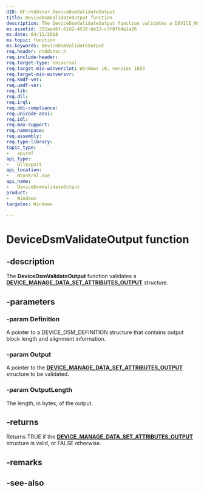 ```yaml
---
UID: NF:ntddstor.DeviceDsmValidateOutput
title: DeviceDsmValidateOutput function
description: The DeviceDsmValidateOutput function validates a DEVICE_MANAGE_DATA_SET_ATTRIBUTES_OUTPUT structure.
ms.assetid: 322aad6f-62d2-4530-be13-c3f8f64a1a26
ms.date: 04/11/2018
ms.topic: function
ms.keywords: DeviceDsmValidateOutput
req.header: ntddstor.h
req.include-header:
req.target-type: Universal
req.target-min-winverclnt: Windows 10, version 1803
req.target-min-winversvr:
req.kmdf-ver:
req.umdf-ver:
req.lib:
req.dll:
req.irql: 
req.ddi-compliance:
req.unicode-ansi:
req.idl:
req.max-support:
req.namespace:
req.assembly:
req.type-library: 
topic_type: 
-	apiref
api_type: 
-	DllExport
api_location: 
-	NtosKrnl.exe
api_name: 
-	DeviceDsmValidateOutput
product:
-	Windows
targetos: Windows

---
```


# DeviceDsmValidateOutput function


## -description

The **DeviceDsmValidateOutput** function validates a [**DEVICE_MANAGE_DATA_SET_ATTRIBUTES_OUTPUT**](ns-ntddstor-_device_manage_data_set_attributes_output.md) structure.

## -parameters

### -param Definition

A pointer to a DEVICE_DSM_DEFINITION structure that contains output block length and alignment information.

### -param Output

A pointer to the [**DEVICE_MANAGE_DATA_SET_ATTRIBUTES_OUTPUT**](ns-ntddstor-_device_manage_data_set_attributes_output.md) structure to be validated.

### -param OutputLength

The length, in bytes, of the output.

## -returns

Returns TRUE if the [**DEVICE_MANAGE_DATA_SET_ATTRIBUTES_OUTPUT**](ns-ntddstor-_device_manage_data_set_attributes_output.md) structure is valid, or FALSE otherwise.

## -remarks

## -see-also
